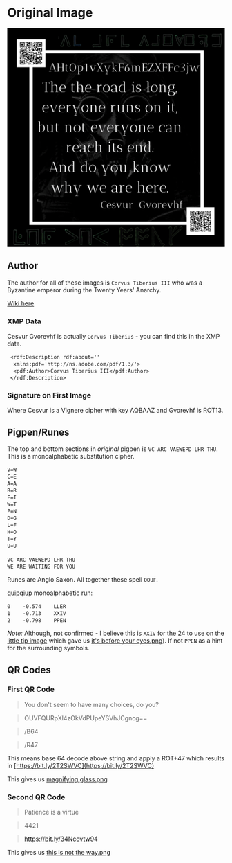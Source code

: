 # Original Image

![fgzq59dxo5051.png](fgzq59dxo5051.png)

## Author

The author for all of these images is `Corvus Tiberius III` who was a Byzantine emperor during the Twenty Years' Anarchy.

[Wiki here](https://en.wikipedia.org/wiki/Tiberius_III)

### XMP Data

Cesvur Gvorevhf is actually `Corvus Tiberius` - you can find this in the XMP data.

```
 <rdf:Description rdf:about=''
  xmlns:pdf='http://ns.adobe.com/pdf/1.3/'>
  <pdf:Author>Corvus Tiberius III</pdf:Author>
 </rdf:Description>
```

### Signature on First Image

Where Cesvur is a Vignere cipher with key AQBAAZ and Gvorevhf is ROT13.

## Pigpen/Runes

The top and bottom sections in *original* pigpen is `VC ARC VAEWEPD LHR THU`. This is a monoalphabetic substitution cipher.

```
V=W
C=E
A=A
R=R
E=I
W=T
P=N
D=G
L=F
H=O
T=Y
U=U

VC ARC VAEWEPD LHR THU
WE ARE WAITING FOR YOU
```

Runes are Anglo Saxon. All together these spell `OOUF`.

[quipqiup](https://quipqiup.com) monoalphabetic run:

```
0    -0.574    LLER
1    -0.713    XXIV
2    -0.798    PPEN
```

*Note:* Although, not confirmed - I believe this is `XXIV` for the 24 to use on the [little tip image](../05-Little-Tip-analysis/README.md) which gave us [it's before your eyes.png](../06-it's_before_your_eyes.png-analysis/README.md)). If not `PPEN` as a hint for the surrounding symbols.

## QR Codes

### First QR Code

>You don't seem to have many choices, do you?

>OUVFQURpXl4zOkVdPUpeYSVhJCgncg==

>/B64

>/R47

This means base 64 decode above string and apply a ROT+47 which results in [https://bit.ly/2T2SWVC](https://bit.ly/2T2SWVC)

This gives us [magnifying glass.png](../03-magnifying_glass.png-analysis/README.md)

### Second QR Code

>Patience is a virtue

>4421

>https://bit.ly/34Ncovtw94

This gives us [this is not the way.png](../02-this_is_not_the_way.png-analysis/README.md)
